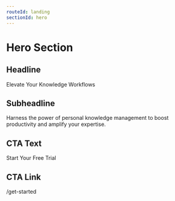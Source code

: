 ```yaml
---
routeId: landing
sectionId: hero
---
```


# Hero Section

## Headline

Elevate Your Knowledge Workflows

## Subheadline

Harness the power of personal knowledge management to boost productivity and amplify your expertise.

## CTA Text

Start Your Free Trial

## CTA Link

/get-started
